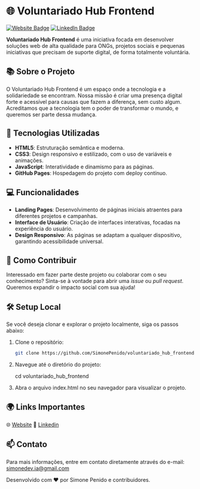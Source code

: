 # 🌐 Voluntariado Hub Frontend

[![Website Badge](https://img.shields.io/badge/Website-Live-brightgreen?style=flat&logo=web&logoColor=white)](https://simonepenido.github.io/voluntariado_hub_frontend/)
[![LinkedIn Badge](https://img.shields.io/badge/LinkedIn-Connect-blue?style=flat&logo=linkedin&logoColor=white)](https://www.linkedin.com/company/voluntariado-hub-frontend/)

**Voluntariado Hub Frontend** é uma iniciativa focada em desenvolver soluções web de alta qualidade para ONGs, projetos sociais e pequenas iniciativas que precisam de suporte digital, de forma totalmente voluntária.

## 📚 Sobre o Projeto

O Voluntariado Hub Frontend é um espaço onde a tecnologia e a solidariedade se encontram. Nossa missão é criar uma presença digital forte e acessível para causas que fazem a diferença, sem custo algum. Acreditamos que a tecnologia tem o poder de transformar o mundo, e queremos ser parte dessa mudança.

## 🚀 Tecnologias Utilizadas

- **HTML5**: Estruturação semântica e moderna.
- **CSS3**: Design responsivo e estilizado, com o uso de variáveis e animações.
- **JavaScript**: Interatividade e dinamismo para as páginas.
- **GitHub Pages**: Hospedagem do projeto com deploy contínuo.

## 💻 Funcionalidades

- **Landing Pages**: Desenvolvimento de páginas iniciais atraentes para diferentes projetos e campanhas.
- **Interface de Usuário**: Criação de interfaces interativas, focadas na experiência do usuário.
- **Design Responsivo**: As páginas se adaptam a qualquer dispositivo, garantindo acessibilidade universal.

## 🌟 Como Contribuir

Interessado em fazer parte deste projeto ou colaborar com o seu conhecimento? Sinta-se à vontade para abrir uma _issue_ ou _pull request_. Queremos expandir o impacto social com sua ajuda!

## 🛠️ Setup Local

Se você deseja clonar e explorar o projeto localmente, siga os passos abaixo:

1. Clone o repositório:
   ```bash
   git clone https://github.com/SimonePenido/voluntariado_hub_frontend.git

2. Navegue até o diretório do projeto:

	cd voluntariado_hub_frontend

3. Abra o arquivo index.html no seu navegador para visualizar o projeto.

## 🌍 Links Importantes

🌐 [Website](https://simonepenido.github.io/voluntariado_hub_frontend/)
📄 [Linkedin](https://www.linkedin.com/company/voluntariado-hub-frontend/?viewAsMember=true)

## 📫 Contato

Para mais informações, entre em contato diretamente através do e-mail: simonedev.ia@gmail.com

Desenvolvido com ❤️ por Simone Penido e contribuidores.

